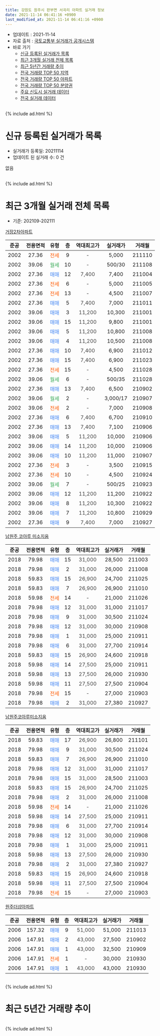 ```yaml
---
title: 강원도 원주시 판부면 서곡리 아파트 실거래 정보
date: 2021-11-14 06:41:16 +0900
last_modified_at: 2021-11-14 06:41:16 +0900
---
```


* 업데이트 : 2021-11-14
* 자료 출처 : [국토교통부 실거래가 공개시스템](http://rt.molit.go.kr)
* 바로 가기
    * [신규 등록된 실거래가 목록](#신규-등록된-실거래가-목록)
    * [최근 3개월 실거래 전체 목록](#최근-3개월-실거래-전체-목록)
    * [최근 5년간 거래량 추이](#최근-5년간-거래량-추이)
    * [전국 거래량 TOP 50 지역](https://inasie.github.io/apt-trade-info/최근-3개월-전국에서-가장-거래가-많이-발생한-지역)
    * [전국 거래량 TOP 50 아파트](https://inasie.github.io/apt-trade-info/최근-3개월-전국에서-가장-거래가-많이-발생한-아파트)
    * [전국 거래량 TOP 50 분양권](https://inasie.github.io/apt-trade-info/최근-3개월-전국에서-가장-거래가-많이-발생한-분양권)
    * [주요 신도시 실거래 데이터](https://inasie.github.io/apt-trade-info/주요-신도시)
    * [전국 실거래 데이터](https://inasie.github.io/apt-trade-info/전국)
<br>
{% include ad.html %}
<br>

# 신규 등록된 실거래가 목록
* 실거래가 등록일: 20211114
* 업데이트 된 실거래 수: 0 건

없음

<br>
{% include ad.html %}
<br>

# 최근 3개월 실거래 전체 목록
* 기준: 202109-202111


[거장2차아파트](https://search.naver.com/search.naver?query=%EA%B0%95%EC%9B%90%EB%8F%84+%EC%9B%90%EC%A3%BC%EC%8B%9C+%ED%8C%90%EB%B6%80%EB%A9%B4+%EC%84%9C%EA%B3%A1%EB%A6%AC+%EA%B1%B0%EC%9E%A52%EC%B0%A8%EC%95%84%ED%8C%8C%ED%8A%B8)

|준공|전용면적|유형|층|역대최고가|실거래가|거래월|
|:---:|:---:|:---:|:---:|:---:|:---:|:---:|
|2002|27.36|<span style="color:#ff5a00">전세</span>|9|<span style="color:#444444">-</span>|5,000|211110|
|2002|39.06|<span style="color:#34a853">월세</span>|10|<span style="color:#444444">-</span>|500/30|211108|
|2002|27.36|<span style="color:#4285f3">매매</span>|12|<span style="color:#444444">7,400</span>|7,400|211004|
|2002|27.36|<span style="color:#ff5a00">전세</span>|6|<span style="color:#444444">-</span>|5,000|211005|
|2002|27.36|<span style="color:#ff5a00">전세</span>|13|<span style="color:#444444">-</span>|4,500|211007|
|2002|27.36|<span style="color:#4285f3">매매</span>|5|<span style="color:#444444">7,400</span>|7,000|211011|
|2002|39.06|<span style="color:#4285f3">매매</span>|3|<span style="color:#444444">11,200</span>|10,300|211001|
|2002|39.06|<span style="color:#4285f3">매매</span>|15|<span style="color:#444444">11,200</span>|9,800|211001|
|2002|39.06|<span style="color:#4285f3">매매</span>|5|<span style="color:#444444">11,200</span>|10,800|211008|
|2002|39.06|<span style="color:#4285f3">매매</span>|4|<span style="color:#444444">11,200</span>|10,500|211008|
|2002|27.36|<span style="color:#4285f3">매매</span>|10|<span style="color:#444444">7,400</span>|6,900|211012|
|2002|27.36|<span style="color:#4285f3">매매</span>|15|<span style="color:#444444">7,400</span>|6,900|211023|
|2002|27.36|<span style="color:#ff5a00">전세</span>|15|<span style="color:#444444">-</span>|4,500|211028|
|2002|39.06|<span style="color:#34a853">월세</span>|6|<span style="color:#444444">-</span>|500/35|211028|
|2002|27.36|<span style="color:#4285f3">매매</span>|13|<span style="color:#444444">7,400</span>|6,500|210902|
|2002|39.06|<span style="color:#34a853">월세</span>|2|<span style="color:#444444">-</span>|3,000/17|210907|
|2002|39.06|<span style="color:#ff5a00">전세</span>|2|<span style="color:#444444">-</span>|7,000|210908|
|2002|27.36|<span style="color:#4285f3">매매</span>|6|<span style="color:#444444">7,400</span>|6,700|210910|
|2002|27.36|<span style="color:#4285f3">매매</span>|13|<span style="color:#444444">7,400</span>|7,100|210906|
|2002|39.06|<span style="color:#4285f3">매매</span>|5|<span style="color:#444444">11,200</span>|10,000|210906|
|2002|39.06|<span style="color:#4285f3">매매</span>|14|<span style="color:#444444">11,200</span>|10,000|210906|
|2002|39.06|<span style="color:#4285f3">매매</span>|10|<span style="color:#444444">11,200</span>|11,000|210907|
|2002|27.36|<span style="color:#ff5a00">전세</span>|3|<span style="color:#444444">-</span>|3,500|210915|
|2002|27.36|<span style="color:#ff5a00">전세</span>|10|<span style="color:#444444">-</span>|4,500|210924|
|2002|39.06|<span style="color:#34a853">월세</span>|7|<span style="color:#444444">-</span>|500/25|210923|
|2002|39.06|<span style="color:#4285f3">매매</span>|12|<span style="color:#444444">11,200</span>|11,200|210922|
|2002|39.06|<span style="color:#4285f3">매매</span>|8|<span style="color:#444444">11,200</span>|10,300|210922|
|2002|39.06|<span style="color:#4285f3">매매</span>|7|<span style="color:#444444">11,200</span>|10,800|210929|
|2002|27.36|<span style="color:#4285f3">매매</span>|9|<span style="color:#444444">7,400</span>|7,000|210927|

[남원주 코아루 미소지움](https://search.naver.com/search.naver?query=%EA%B0%95%EC%9B%90%EB%8F%84+%EC%9B%90%EC%A3%BC%EC%8B%9C+%ED%8C%90%EB%B6%80%EB%A9%B4+%EC%84%9C%EA%B3%A1%EB%A6%AC+%EB%82%A8%EC%9B%90%EC%A3%BC+%EC%BD%94%EC%95%84%EB%A3%A8+%EB%AF%B8%EC%86%8C%EC%A7%80%EC%9B%80)

|준공|전용면적|유형|층|역대최고가|실거래가|거래월|
|:---:|:---:|:---:|:---:|:---:|:---:|:---:|
|2018|79.98|<span style="color:#4285f3">매매</span>|15|<span style="color:#444444">31,000</span>|28,500|211003|
|2018|79.98|<span style="color:#4285f3">매매</span>|2|<span style="color:#444444">31,000</span>|26,000|211008|
|2018|59.83|<span style="color:#4285f3">매매</span>|15|<span style="color:#444444">26,900</span>|24,700|211025|
|2018|59.83|<span style="color:#4285f3">매매</span>|7|<span style="color:#444444">26,900</span>|26,900|211010|
|2018|59.98|<span style="color:#ff5a00">전세</span>|14|<span style="color:#444444">-</span>|21,000|211026|
|2018|79.98|<span style="color:#4285f3">매매</span>|12|<span style="color:#444444">31,000</span>|31,000|211017|
|2018|79.98|<span style="color:#4285f3">매매</span>|9|<span style="color:#444444">31,000</span>|30,500|211024|
|2018|79.98|<span style="color:#4285f3">매매</span>|12|<span style="color:#444444">31,000</span>|30,000|210908|
|2018|79.98|<span style="color:#4285f3">매매</span>|1|<span style="color:#444444">31,000</span>|25,000|210911|
|2018|79.98|<span style="color:#4285f3">매매</span>|6|<span style="color:#444444">31,000</span>|27,700|210914|
|2018|59.83|<span style="color:#4285f3">매매</span>|15|<span style="color:#444444">26,900</span>|24,600|210918|
|2018|59.98|<span style="color:#4285f3">매매</span>|14|<span style="color:#444444">27,500</span>|25,000|210911|
|2018|59.98|<span style="color:#4285f3">매매</span>|13|<span style="color:#444444">27,500</span>|26,000|210930|
|2018|59.98|<span style="color:#4285f3">매매</span>|11|<span style="color:#444444">27,500</span>|27,500|210904|
|2018|79.98|<span style="color:#ff5a00">전세</span>|15|<span style="color:#444444">-</span>|27,000|210903|
|2018|79.98|<span style="color:#4285f3">매매</span>|2|<span style="color:#444444">31,000</span>|27,380|210927|


<script async src="//pagead2.googlesyndication.com/pagead/js/adsbygoogle.js"></script>
<!-- 기본 -->
<ins class="adsbygoogle"
     style="display:block"
     data-ad-client="ca-pub-2446590836940007"
     data-ad-slot="1659523306"
     data-ad-format="auto"
     data-full-width-responsive="true"></ins>
<script>
(adsbygoogle = window.adsbygoogle || []).push({});
</script>


[남원주코아루미소지움](https://search.naver.com/search.naver?query=%EA%B0%95%EC%9B%90%EB%8F%84+%EC%9B%90%EC%A3%BC%EC%8B%9C+%ED%8C%90%EB%B6%80%EB%A9%B4+%EC%84%9C%EA%B3%A1%EB%A6%AC+%EB%82%A8%EC%9B%90%EC%A3%BC%EC%BD%94%EC%95%84%EB%A3%A8%EB%AF%B8%EC%86%8C%EC%A7%80%EC%9B%80)

|준공|전용면적|유형|층|역대최고가|실거래가|거래월|
|:---:|:---:|:---:|:---:|:---:|:---:|:---:|
|2018|59.83|<span style="color:#4285f3">매매</span>|17|<span style="color:#444444">26,900</span>|26,800|211101|
|2018|79.98|<span style="color:#4285f3">매매</span>|9|<span style="color:#444444">31,000</span>|30,500|211024|
|2018|59.83|<span style="color:#4285f3">매매</span>|7|<span style="color:#444444">26,900</span>|26,900|211010|
|2018|79.98|<span style="color:#4285f3">매매</span>|12|<span style="color:#444444">31,000</span>|31,000|211017|
|2018|79.98|<span style="color:#4285f3">매매</span>|15|<span style="color:#444444">31,000</span>|28,500|211003|
|2018|59.83|<span style="color:#4285f3">매매</span>|15|<span style="color:#444444">26,900</span>|24,700|211025|
|2018|79.98|<span style="color:#4285f3">매매</span>|2|<span style="color:#444444">31,000</span>|26,000|211008|
|2018|59.98|<span style="color:#ff5a00">전세</span>|14|<span style="color:#444444">-</span>|21,000|211026|
|2018|59.98|<span style="color:#4285f3">매매</span>|14|<span style="color:#444444">27,500</span>|25,000|210911|
|2018|79.98|<span style="color:#4285f3">매매</span>|6|<span style="color:#444444">31,000</span>|27,700|210914|
|2018|79.98|<span style="color:#4285f3">매매</span>|12|<span style="color:#444444">31,000</span>|30,000|210908|
|2018|79.98|<span style="color:#4285f3">매매</span>|1|<span style="color:#444444">31,000</span>|25,000|210911|
|2018|59.98|<span style="color:#4285f3">매매</span>|13|<span style="color:#444444">27,500</span>|26,000|210930|
|2018|79.98|<span style="color:#4285f3">매매</span>|2|<span style="color:#444444">31,000</span>|27,380|210927|
|2018|59.83|<span style="color:#4285f3">매매</span>|15|<span style="color:#444444">26,900</span>|24,600|210918|
|2018|59.98|<span style="color:#4285f3">매매</span>|11|<span style="color:#444444">27,500</span>|27,500|210904|
|2018|79.98|<span style="color:#ff5a00">전세</span>|15|<span style="color:#444444">-</span>|27,000|210903|

[원주더샵아파트](https://search.naver.com/search.naver?query=%EA%B0%95%EC%9B%90%EB%8F%84+%EC%9B%90%EC%A3%BC%EC%8B%9C+%ED%8C%90%EB%B6%80%EB%A9%B4+%EC%84%9C%EA%B3%A1%EB%A6%AC+%EC%9B%90%EC%A3%BC%EB%8D%94%EC%83%B5%EC%95%84%ED%8C%8C%ED%8A%B8)

|준공|전용면적|유형|층|역대최고가|실거래가|거래월|
|:---:|:---:|:---:|:---:|:---:|:---:|:---:|
|2006|157.32|<span style="color:#4285f3">매매</span>|9|<span style="color:#444444">51,000</span>|51,000|211013|
|2006|147.91|<span style="color:#4285f3">매매</span>|2|<span style="color:#444444">43,000</span>|27,500|210902|
|2006|147.91|<span style="color:#4285f3">매매</span>|1|<span style="color:#444444">43,000</span>|32,500|210909|
|2006|147.91|<span style="color:#ff5a00">전세</span>|1|<span style="color:#444444">-</span>|30,000|210930|
|2006|147.91|<span style="color:#4285f3">매매</span>|1|<span style="color:#444444">43,000</span>|43,000|210930|


<br>
{% include ad.html %}
<br>

# 최근 5년간 거래량 추이


<div style="width:100%;">
    <canvas id="deal_progress" height="200"></canvas>
</div>

<script>
new Chart(document.getElementById("deal_progress"), {
    type: 'line',
    data: {
        labels: ['201611','201612','201701','201702','201703','201704','201705','201706','201707','201708','201709','201710','201711','201712','201801','201802','201803','201804','201805','201806','201807','201808','201809','201810','201811','201812','201901','201902','201903','201904','201905','201906','201907','201908','201909','201910','201911','201912','202001','202002','202003','202004','202005','202006','202007','202008','202009','202010','202011','202012','202101','202102','202103','202104','202105','202106','202107','202108','202109','202110','202111'],
        datasets: [{
            label: '매매',
            pointRadius: 1,
            data: [14, 6, 6, 3, 14, 9, 9, 17, 4, 7, 8, 4, 15, 8, 17, 9, 23, 20, 22, 7, 2, 5, 3, 2, 5, 3, 2, 5, 3, 4, 8, 3, 7, 7, 7, 7, 5, 4, 10, 10, 8, 4, 11, 12, 11, 8, 12, 23, 14, 39, 31, 34, 15, 26, 34, 27, 30, 22, 29, 21, 1],
            borderColor: "rgba(255, 201, 14, 1)",
            backgroundColor: "rgba(255, 201, 14, 0.5)",
            fill: false,
            lineTension: 0
        },{
            label: '전월세',
            pointRadius: 1,
            data: [6, 11, 10, 15, 13, 9, 13, 5, 8, 10, 13, 9, 2, 6, 13, 13, 32, 25, 20, 15, 9, 9, 4, 7, 3, 6, 14, 10, 10, 9, 4, 4, 5, 7, 4, 10, 12, 13, 12, 19, 6, 11, 15, 13, 13, 5, 14, 10, 10, 11, 10, 16, 15, 29, 16, 19, 13, 9, 8, 6, 2],
            borderColor: "rgba(0, 141, 185, 1)",
            backgroundColor: "rgba(0, 141, 185, 0.5)",
            fill: false,
            lineTension: 0
        }
        ]
    },
    options: {
        responsive: true,
        title: {
            display: false
        },
        tooltips: {
            mode: 'index',
            intersect: false
        },
        hover: {
            mode: 'nearest',
            intersect: true
        },
        scales: {
            xAxes: [{
                display: true,
                scaleLabel: {
                    display: true,
                    labelString: '년/월'
                }
            }],
            yAxes: [{
                display: true,
                ticks: {
                    suggestedMin: 0,
                },
                scaleLabel: {
                    display: true,
                    labelString: '실거래 수'
                }
            }]
        }
    }
});

</script>


<br>
{% include ad.html %}
<br>

